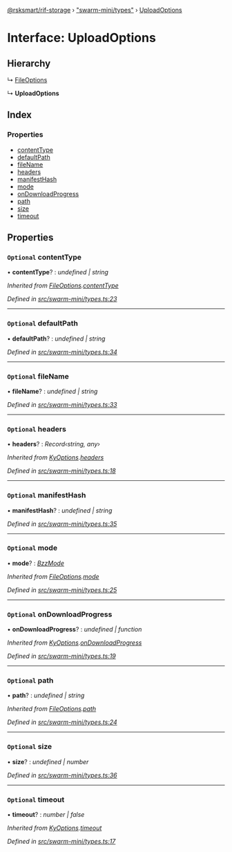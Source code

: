 [@rsksmart/rif-storage](../README.md) › ["swarm-mini/types"](../modules/_swarm_mini_types_.md) › [UploadOptions](_swarm_mini_types_.uploadoptions.md)

# Interface: UploadOptions

## Hierarchy

  ↳ [FileOptions](_swarm_mini_types_.fileoptions.md)

  ↳ **UploadOptions**

## Index

### Properties

* [contentType](_swarm_mini_types_.uploadoptions.md#optional-contenttype)
* [defaultPath](_swarm_mini_types_.uploadoptions.md#optional-defaultpath)
* [fileName](_swarm_mini_types_.uploadoptions.md#optional-filename)
* [headers](_swarm_mini_types_.uploadoptions.md#optional-headers)
* [manifestHash](_swarm_mini_types_.uploadoptions.md#optional-manifesthash)
* [mode](_swarm_mini_types_.uploadoptions.md#optional-mode)
* [onDownloadProgress](_swarm_mini_types_.uploadoptions.md#optional-ondownloadprogress)
* [path](_swarm_mini_types_.uploadoptions.md#optional-path)
* [size](_swarm_mini_types_.uploadoptions.md#optional-size)
* [timeout](_swarm_mini_types_.uploadoptions.md#optional-timeout)

## Properties

### `Optional` contentType

• **contentType**? : *undefined | string*

*Inherited from [FileOptions](_swarm_mini_types_.fileoptions.md).[contentType](_swarm_mini_types_.fileoptions.md#optional-contenttype)*

*Defined in [src/swarm-mini/types.ts:23](https://github.com/rsksmart/rds-libjs/blob/5474bd0/src/swarm-mini/types.ts#L23)*

___

### `Optional` defaultPath

• **defaultPath**? : *undefined | string*

*Defined in [src/swarm-mini/types.ts:34](https://github.com/rsksmart/rds-libjs/blob/5474bd0/src/swarm-mini/types.ts#L34)*

___

### `Optional` fileName

• **fileName**? : *undefined | string*

*Defined in [src/swarm-mini/types.ts:33](https://github.com/rsksmart/rds-libjs/blob/5474bd0/src/swarm-mini/types.ts#L33)*

___

### `Optional` headers

• **headers**? : *Record‹string, any›*

*Inherited from [KyOptions](_swarm_mini_types_.kyoptions.md).[headers](_swarm_mini_types_.kyoptions.md#optional-headers)*

*Defined in [src/swarm-mini/types.ts:18](https://github.com/rsksmart/rds-libjs/blob/5474bd0/src/swarm-mini/types.ts#L18)*

___

### `Optional` manifestHash

• **manifestHash**? : *undefined | string*

*Defined in [src/swarm-mini/types.ts:35](https://github.com/rsksmart/rds-libjs/blob/5474bd0/src/swarm-mini/types.ts#L35)*

___

### `Optional` mode

• **mode**? : *[BzzMode](../modules/_swarm_mini_types_.md#bzzmode)*

*Inherited from [FileOptions](_swarm_mini_types_.fileoptions.md).[mode](_swarm_mini_types_.fileoptions.md#optional-mode)*

*Defined in [src/swarm-mini/types.ts:25](https://github.com/rsksmart/rds-libjs/blob/5474bd0/src/swarm-mini/types.ts#L25)*

___

### `Optional` onDownloadProgress

• **onDownloadProgress**? : *undefined | function*

*Inherited from [KyOptions](_swarm_mini_types_.kyoptions.md).[onDownloadProgress](_swarm_mini_types_.kyoptions.md#optional-ondownloadprogress)*

*Defined in [src/swarm-mini/types.ts:19](https://github.com/rsksmart/rds-libjs/blob/5474bd0/src/swarm-mini/types.ts#L19)*

___

### `Optional` path

• **path**? : *undefined | string*

*Inherited from [FileOptions](_swarm_mini_types_.fileoptions.md).[path](_swarm_mini_types_.fileoptions.md#optional-path)*

*Defined in [src/swarm-mini/types.ts:24](https://github.com/rsksmart/rds-libjs/blob/5474bd0/src/swarm-mini/types.ts#L24)*

___

### `Optional` size

• **size**? : *undefined | number*

*Defined in [src/swarm-mini/types.ts:36](https://github.com/rsksmart/rds-libjs/blob/5474bd0/src/swarm-mini/types.ts#L36)*

___

### `Optional` timeout

• **timeout**? : *number | false*

*Inherited from [KyOptions](_swarm_mini_types_.kyoptions.md).[timeout](_swarm_mini_types_.kyoptions.md#optional-timeout)*

*Defined in [src/swarm-mini/types.ts:17](https://github.com/rsksmart/rds-libjs/blob/5474bd0/src/swarm-mini/types.ts#L17)*
